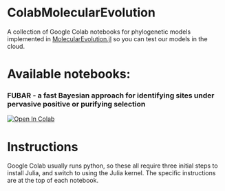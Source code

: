 # ColabMolecularEvolution
A collection of Google Colab notebooks for phylogenetic models implemented in [MolecularEvolution.jl](https://github.com/MurrellGroup/MolecularEvolution.jl) so you can test our models in the cloud.

# Available notebooks:
### FUBAR - a fast Bayesian approach for identifying sites under pervasive positive or purifying selection
<a href="https://colab.research.google.com/github/MurrellGroup/ColabMolecularEvolution/blob/main/notebooks/ColabMolecularEvolution_FUBAR.ipynb">
  <img src="https://colab.research.google.com/assets/colab-badge.svg" alt="Open In Colab"/>
</a>

# Instructions
Google Colab usually runs python, so these all require three initial steps to install Julia, and switch to using the Julia kernel. The specific instructions are at the top of each notebook.
